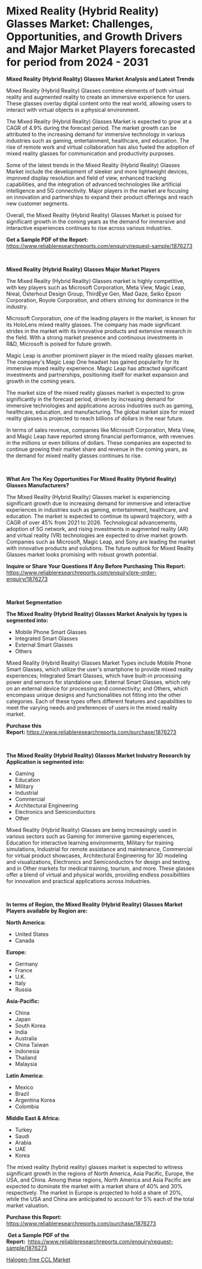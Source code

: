 <p><h1>Mixed Reality (Hybrid Reality) Glasses Market: Challenges, Opportunities, and Growth Drivers and Major Market Players forecasted for period from 2024 - 2031</h1></p><p><strong>Mixed Reality (Hybrid Reality) Glasses Market Analysis and Latest Trends</strong></p>
<p><p>Mixed Reality (Hybrid Reality) Glasses combine elements of both virtual reality and augmented reality to create an immersive experience for users. These glasses overlay digital content onto the real world, allowing users to interact with virtual objects in a physical environment.</p><p>The Mixed Reality (Hybrid Reality) Glasses Market is expected to grow at a CAGR of 4.9% during the forecast period. The market growth can be attributed to the increasing demand for immersive technology in various industries such as gaming, entertainment, healthcare, and education. The rise of remote work and virtual collaboration has also fueled the adoption of mixed reality glasses for communication and productivity purposes.</p><p>Some of the latest trends in the Mixed Reality (Hybrid Reality) Glasses Market include the development of sleeker and more lightweight devices, improved display resolution and field of view, enhanced tracking capabilities, and the integration of advanced technologies like artificial intelligence and 5G connectivity. Major players in the market are focusing on innovation and partnerships to expand their product offerings and reach new customer segments.</p><p>Overall, the Mixed Reality (Hybrid Reality) Glasses Market is poised for significant growth in the coming years as the demand for immersive and interactive experiences continues to rise across various industries.</p></p>
<p><strong>Get a Sample PDF of the Report:&nbsp;</strong> <a href="https://www.reliableresearchreports.com/enquiry/request-sample/1876273">https://www.reliableresearchreports.com/enquiry/request-sample/1876273</a></p>
<p>&nbsp;</p>
<p><strong>Mixed Reality (Hybrid Reality) Glasses Major Market Players</strong></p>
<p><p>The Mixed Reality (Hybrid Reality) Glasses market is highly competitive, with key players such as Microsoft Corporation, Meta View, Magic Leap, Nreal, Osterhout Design Group, ThirdEye Gen, Mad Gaze, Seiko Epson Corporation, Royole Corporation, and others striving for dominance in the industry.</p><p>Microsoft Corporation, one of the leading players in the market, is known for its HoloLens mixed reality glasses. The company has made significant strides in the market with its innovative products and extensive research in the field. With a strong market presence and continuous investments in R&D, Microsoft is poised for future growth.</p><p>Magic Leap is another prominent player in the mixed reality glasses market. The company's Magic Leap One headset has gained popularity for its immersive mixed reality experience. Magic Leap has attracted significant investments and partnerships, positioning itself for market expansion and growth in the coming years.</p><p>The market size of the mixed reality glasses market is expected to grow significantly in the forecast period, driven by increasing demand for immersive technologies and applications across industries such as gaming, healthcare, education, and manufacturing. The global market size for mixed reality glasses is projected to reach billions of dollars in the near future.</p><p>In terms of sales revenue, companies like Microsoft Corporation, Meta View, and Magic Leap have reported strong financial performance, with revenues in the millions or even billions of dollars. These companies are expected to continue growing their market share and revenue in the coming years, as the demand for mixed reality glasses continues to rise.</p></p>
<p>&nbsp;</p>
<p><strong>What Are The Key Opportunities For Mixed Reality (Hybrid Reality) Glasses Manufacturers?</strong></p>
<p><p>The Mixed Reality (Hybrid Reality) Glasses market is experiencing significant growth due to increasing demand for immersive and interactive experiences in industries such as gaming, entertainment, healthcare, and education. The market is expected to continue its upward trajectory, with a CAGR of over 45% from 2021 to 2026. Technological advancements, adoption of 5G network, and rising investments in augmented reality (AR) and virtual reality (VR) technologies are expected to drive market growth. Companies such as Microsoft, Magic Leap, and Sony are leading the market with innovative products and solutions. The future outlook for Mixed Reality Glasses market looks promising with robust growth potential.</p></p>
<p><strong>Inquire or Share Your Questions If Any Before Purchasing This Report:</strong> <a href="https://www.reliableresearchreports.com/enquiry/pre-order-enquiry/1876273">https://www.reliableresearchreports.com/enquiry/pre-order-enquiry/1876273</a></p>
<p>&nbsp;</p>
<p><strong>Market Segmentation</strong></p>
<p><strong>The Mixed Reality (Hybrid Reality) Glasses Market Analysis by types is segmented into:</strong></p>
<p><ul><li>Mobile Phone Smart Glasses</li><li>Integrated Smart Glasses</li><li>External Smart Glasses</li><li>Others</li></ul></p>
<p><p>Mixed Reality (Hybrid Reality) Glasses Market Types include Mobile Phone Smart Glasses, which utilize the user's smartphone to provide mixed reality experiences; Integrated Smart Glasses, which have built-in processing power and sensors for standalone use; External Smart Glasses, which rely on an external device for processing and connectivity; and Others, which encompass unique designs and functionalities not fitting into the other categories. Each of these types offers different features and capabilities to meet the varying needs and preferences of users in the mixed reality market.</p></p>
<p><strong>Purchase this Report:&nbsp;</strong><a href="https://www.reliableresearchreports.com/purchase/1876273">https://www.reliableresearchreports.com/purchase/1876273</a></p>
<p>&nbsp;</p>
<p><strong>The Mixed Reality (Hybrid Reality) Glasses Market Industry Research by Application is segmented into:</strong></p>
<p><ul><li>Gaming</li><li>Education</li><li>Military</li><li>Industrial</li><li>Commercial</li><li>Architectural Engineering</li><li>Electronics and Semiconductors</li><li>Other</li></ul></p>
<p><p>Mixed Reality (Hybrid Reality) Glasses are being increasingly used in various sectors such as Gaming for immersive gaming experiences, Education for interactive learning environments, Military for training simulations, Industrial for remote assistance and maintenance, Commercial for virtual product showcases, Architectural Engineering for 3D modeling and visualizations, Electronics and Semiconductors for design and testing, and in Other markets for medical training, tourism, and more. These glasses offer a blend of virtual and physical worlds, providing endless possibilities for innovation and practical applications across industries.</p></p>
<p>&nbsp;</p>
<p><strong>In terms of Region, the Mixed Reality (Hybrid Reality) Glasses Market Players available by Region are:</strong></p>
<p>
    <p> <strong> North America: </strong>
        <ul>
            <li>United States</li>
            <li>Canada</li>
        </ul>
        </p> 
    <p> <strong> Europe: </strong>
        <ul>
            <li>Germany</li>
            <li>France</li>
            <li>U.K.</li>
            <li>Italy</li>
            <li>Russia</li>
        </ul>
        </p> 
    <p> <strong> Asia-Pacific: </strong>
        <ul>
            <li>China</li>
            <li>Japan</li>
            <li>South Korea</li>
            <li>India</li>
            <li>Australia</li>
            <li>China Taiwan</li>
            <li>Indonesia</li>
            <li>Thailand</li>
            <li>Malaysia</li>
        </ul>
        </p> 
    <p> <strong> Latin America: </strong>
        <ul>
            <li>Mexico</li>
            <li>Brazil</li>
            <li>Argentina Korea</li>
            <li>Colombia</li>
        </ul>
        </p> 
    <p> <strong> Middle East & Africa: </strong>
        <ul>
            <li>Turkey</li>
            <li>Saudi</li>
            <li>Arabia</li>
            <li>UAE</li>
            <li>Korea</li>
        </ul>
    </p>
    </p>
<p><p>The mixed reality (hybrid reality) glasses market is expected to witness significant growth in the regions of North America, Asia Pacific, Europe, the USA, and China. Among these regions, North America and Asia Pacific are expected to dominate the market with a market share of 40% and 30% respectively. The market in Europe is projected to hold a share of 20%, while the USA and China are anticipated to account for 5% each of the total market valuation.</p></p>
<p><strong>Purchase this Report: </strong><a href="https://www.reliableresearchreports.com/purchase/1876273">https://www.reliableresearchreports.com/purchase/1876273</a></p>
<p>&nbsp;<strong>Get a Sample PDF of the Report:&nbsp;&nbsp;</strong><a href="https://www.reliableresearchreports.com/enquiry/request-sample/1876273">https://www.reliableresearchreports.com/enquiry/request-sample/1876273</a></p>
<p><strong></strong></p>
<p><p><a href="https://github.com/johnbach50/Market-Research-Report-List-2/blob/main/halogen-free-ccl-market.md">Halogen-free CCL Market</a></p></p>